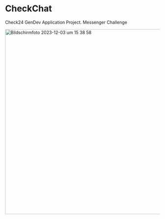 # CheckChat
Check24 GenDev Application Project. Messenger Challenge

<img width="600" alt="Bildschirmfoto 2023-12-03 um 15 38 58" src="https://github.com/BenedictBode/CheckChat/assets/36698396/786673e3-a508-4c52-a1f2-e968c00d97d8">
